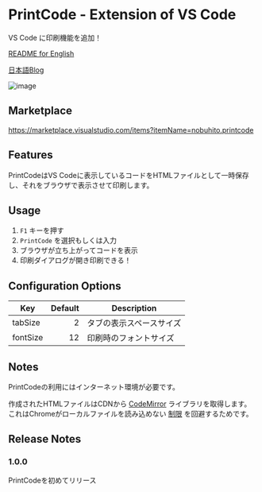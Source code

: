 # PrintCode - Extension of VS Code

VS Code に印刷機能を追加！

[README for English](https://github.com/nobuhito/vscode.printcode/blob/master/README.ja.md)

[日本語Blog](https://about.gitlab.com/2017/12/04/illustrations-and-icons-on-gitlab-com/)

![image](https://raw.githubusercontent.com/nobuhito/vscode.printcode/master/printcode.gif?raw=true)

## Marketplace

https://marketplace.visualstudio.com/items?itemName=nobuhito.printcode

## Features

PrintCodeはVS Codeに表示しているコードをHTMLファイルとして一時保存し、それをブラウザで表示させて印刷します。

## Usage

1. `F1` キーを押す
2. `PrintCode` を選択もしくは入力
3. ブラウザが立ち上がってコードを表示
4. 印刷ダイアログが開き印刷できる！

## Configuration Options

Key      | Default | Description
---------|--------:|-------------
tabSize  |       2 | タブの表示スペースサイズ
fontSize |      12 | 印刷時のフォントサイズ

## Notes

PrintCodeの利用にはインターネット環境が必要です。

作成されたHTMLファイルはCDNから [CodeMirror][] ライブラリを取得します。 これはChromeがローカルファイルを読み込めない [制限][issue47416] を回避するためです。

[CodeMirror]: http://codemirror.net/
[issue47416]: https://bugs.chromium.org/p/chromium/issues/detail?id=47416

## Release Notes

### 1.0.0

PrintCodeを初めてリリース
